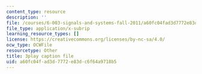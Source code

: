 ```yaml
---
content_type: resource
description: ''
file: /courses/6-003-signals-and-systems-fall-2011/a60fc04fad3d7772e83dc6f64a9718b5_OfMhtibbVXU.srt
file_type: application/x-subrip
learning_resource_types: []
license: https://creativecommons.org/licenses/by-nc-sa/4.0/
ocw_type: OCWFile
resourcetype: Other
title: 3play caption file
uid: a60fc04f-ad3d-7772-e83d-c6f64a9718b5
---
```

